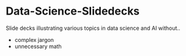 # Data-Science-Slidedecks

Slide decks illustrating various topics in data science and AI without..
- complex jargon
- unnecessary math 
